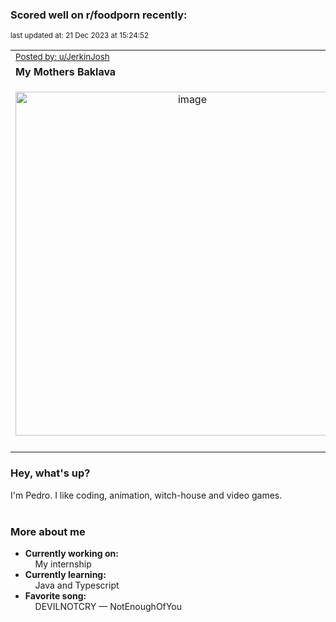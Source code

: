 ### Scored well on r/foodporn recently:

<p align="left"><sub>last updated at: 21 Dec 2023 at 15:24:52</sub></p>

|   |
| --- |
| <sub>[Posted by: u/JerkinJosh][source]</sub> |
| **My Mothers Baklava** | 
|<p align="center"> <img alt="image" src="https://i.redd.it/rzrv9fhojk7c1.jpeg" width="550" /> </p>|
|   |

### Hey, what's up?

I'm Pedro. I like coding, animation, witch-house and video games.<br><br>

### More about me
- **Currently working on:**  
&nbsp;&nbsp;&nbsp;&nbsp;My internship
- **Currently learning:**  
&nbsp;&nbsp;&nbsp;&nbsp;Java and Typescript
- **Favorite song:**  
&nbsp;&nbsp;&nbsp;&nbsp;DEVILNOTCRY — NotEnoughOfYou<br><br>

  



  
  
  
[linkedin]: https://linkedin.com/in/pedro-h-r-gomes-8a487b14a/
[gmail]: mailto:pilique11@gmail.com
[source]: https://reddit.com/r/FoodPorn/comments/18ndehq/my_mothers_baklava/
[redditAPI]: https://www.reddit.com/dev/api/
